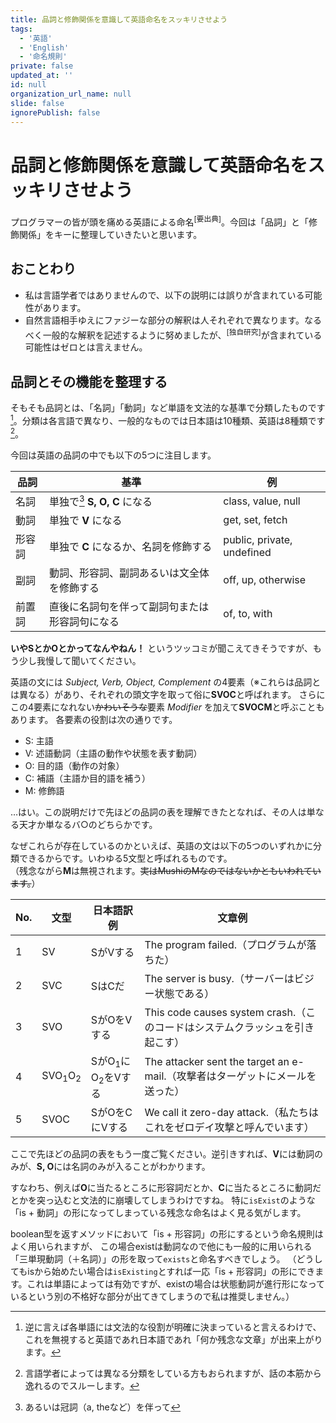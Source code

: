 ```yaml
---
title: 品詞と修飾関係を意識して英語命名をスッキリさせよう
tags:
  - '英語'
  - 'English'
  - '命名規則'
private: false
updated_at: ''
id: null
organization_url_name: null
slide: false
ignorePublish: false
---
```

# 品詞と修飾関係を意識して英語命名をスッキリさせよう
プログラマーの皆が頭を痛める英語による命名<sup>[要出典]</sup>。今回は「品詞」と「修飾関係」をキーに整理していきたいと思います。

## おことわり
- 私は言語学者ではありませんので、以下の説明には誤りが含まれている可能性があります。
- 自然言語相手ゆえにファジーな部分の解釈は人それぞれで異なります。なるべく一般的な解釈を記述するように努めましたが、<sup>[独自研究]</sup>が含まれている可能性はゼロとは言えません。

## 品詞とその機能を整理する
そもそも品詞とは、「名詞」「動詞」など単語を文法的な基準で分類したものです[^1]。分類は各言語で異なり、一般的なものでは日本語は10種類、英語は8種類です[^2]。
[^1]: 逆に言えば各単語には文法的な役割が明確に決まっていると言えるわけで、これを無視すると英語であれ日本語であれ「何か残念な文章」が出来上がります。
[^2]: 言語学者によっては異なる分類をしている方もおられますが、話の本筋から逸れるのでスルーします。

今回は英語の品詞の中でも以下の5つに注目します。

|品詞|基準|例|
|---|---|---|
|名詞|単独で[^3] **S, O, C** になる|class, value, null|
|動詞|単独で **V** になる|get, set, fetch|
|形容詞|単独で **C** になるか、名詞を修飾する|public, private, undefined|
|副詞|動詞、形容詞、副詞あるいは文全体を修飾する|off, up, otherwise|
|前置詞|直後に名詞句を伴って副詞句または形容詞句になる|of, to, with|

[^3]: あるいは冠詞（a, theなど）を伴って

**いやSとかOとかってなんやねん！** というツッコミが聞こえてきそうですが、もう少し我慢して聞いてください。

英語の文には *Subject, Verb, Object, Complement* の4要素（※これらは品詞とは異なる）があり、それぞれの頭文字を取って俗に**SVOC**と呼ばれます。
さらにこの4要素になれない~~かわいそうな~~要素 *Modifier* を加えて**SVOCM**と呼ぶこともあります。
各要素の役割は次の通りです。

- S: 主語
- V: 述語動詞（主語の動作や状態を表す動詞）
- O: 目的語（動作の対象）
- C: 補語（主語か目的語を補う）
- M: 修飾語

…はい。この説明だけで先ほどの品詞の表を理解できたとなれば、その人は単なる天才か単なるバ○のどちらかです。

なぜこれらが存在しているのかといえば、英語の文は以下の5つのいずれかに分類できるからです。いわゆる5文型と呼ばれるものです。  
（残念ながら**M**は無視されます。~~実はMushiのMなのではないかともいわれています。~~）

|No.|文型|日本語訳例|文章例|
|---|---|---|---|
|1|SV|SがVする|The program failed.（プログラムが落ちた）|
|2|SVC|SはCだ|The server is busy.（サーバーはビジー状態である）|
|3|SVO|SがOをVする|This code causes system crash.（このコードはシステムクラッシュを引き起こす）|
|4|SVO<sub>1</sub>O<sub>2</sub>|SがO<sub>1</sub>にO<sub>2</sub>をVする|The attacker sent the target an e-mail.（攻撃者はターゲットにメールを送った）|
|5|SVOC|SがOをCにVする|We call it zero-day attack.（私たちはこれをゼロデイ攻撃と呼んでいます）|

ここで先ほどの品詞の表をもう一度ご覧ください。逆引きすれば、**V**には動詞のみが、**S, O**には名詞のみが入ることがわかります。

すなわち、例えば**O**に当たるところに形容詞だとか、**C**に当たるところに動詞だとかを突っ込むと文法的に崩壊してしまうわけですね。
特に`isExist`のような「is + 動詞」の形になってしまっている残念な命名はよく見る気がします。

boolean型を返すメソッドにおいて「is + 形容詞」の形にするという命名規則はよく用いられますが、
この場合existは動詞なので他にも一般的に用いられる「三単現動詞（＋名詞）」の形を取って`exists`と命名すべきでしょう。
（どうしてもisから始めたい場合は`isExisting`とすれば一応「is + 形容詞」の形にできます。これは単語によっては有効ですが、existの場合は状態動詞が進行形になっているという別の不格好な部分が出てきてしまうので私は推奨しません。）

<!-- SVCは実質be動詞のみだという説明 -->